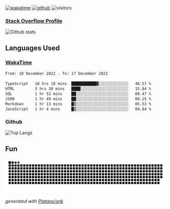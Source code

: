 [![wakatime](https://wakatime.com/badge/user/82c377cd-a54c-404c-b7df-177b313ca539.svg)](https://wakatime.com/@82c377cd-a54c-404c-b7df-177b313ca539)
[![github](https://img.shields.io/github/followers/xinthose?logo=github&style=plastic)](https://github.com/alanhamlett?tab=followers)
![visitors](https://visitor-badge.glitch.me/badge?page_id=xinthose&left_color=green&right_color=red)
### [Stack Overflow Profile](https://stackoverflow.com/users/4056146/xinthose)

![Github stats](https://github-readme-stats.vercel.app/api?username=xinthose&show_icons=true&theme=radical&count_private=true)

## Languages Used

### [WakaTime](https://wakatime.com/)
<!--START_SECTION:waka-->

```text
From: 10 December 2022 - To: 17 December 2022

TypeScript   10 hrs 18 mins  ███████████▓░░░░░░░░░░░░░   46.57 %
HTML         3 hrs 30 mins   ████░░░░░░░░░░░░░░░░░░░░░   15.84 %
SQL          1 hr 52 mins    ██░░░░░░░░░░░░░░░░░░░░░░░   08.47 %
JSON         1 hr 49 mins    ██░░░░░░░░░░░░░░░░░░░░░░░   08.25 %
Markdown     1 hr 13 mins    █▒░░░░░░░░░░░░░░░░░░░░░░░   05.53 %
JavaScript   1 hr 4 mins     █▒░░░░░░░░░░░░░░░░░░░░░░░   04.84 %
```

<!--END_SECTION:waka-->

### Github

![Top Langs](https://github-readme-stats.vercel.app/api/top-langs/?username=xinthose)

## Fun
![github contribution grid snake animation](https://raw.githubusercontent.com/xinthose/xinthose/output/github-contribution-grid-snake.svg)

_generated with [Platane/snk](https://github.com/Platane/snk)_
